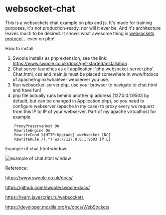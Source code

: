 # websocket-chat
This is a websockets chat example on php and js. It's made for training purposes, it's not production-ready, nor will it ever be. And it's architecture leaves much to be desired. It shows what awesome thing is [websockets protocol](https://developer.mozilla.org/ru/docs/WebSockets)... even on php!

How to install:
1. Swoole installs as php extension, see the link: https://www.swoole.co.uk/docs/get-started/installation
2. Chat server launches as cli application: 'php websocket-server.php'. Chat.html, css and main.js must be placed somewhere in www/htdocs of apache/nginx/whatever webserver you use. 
3. Run websocket-server.php, use your browser to navigate to chat.html and have fun!
4. php file actually runs behind another ip address (127.0.0.1:9503 by default, but can be changed in Application.php), so you need to configure webserver (apache in my case) to proxy every ws request from this IP to IP of your webserver.
Part of my apache virtualhost for example:

```
  	ProxyPreserveHost On
	RewriteEngine On
	RewriteCond %{HTTP:Upgrade} =websocket [NC]
	RewriteRule /(.*) ws://127.0.0.1:9503 [P,L]
```

Example of chat.html window:

![example of chat.html window](https://i.imgur.com/C0PnYsh.png)

Reference:

https://www.swoole.co.uk/docs/

https://github.com/swoole/swoole-docs/

https://learn.javascript.ru/websockets

https://developer.mozilla.org/ru/docs/WebSockets

